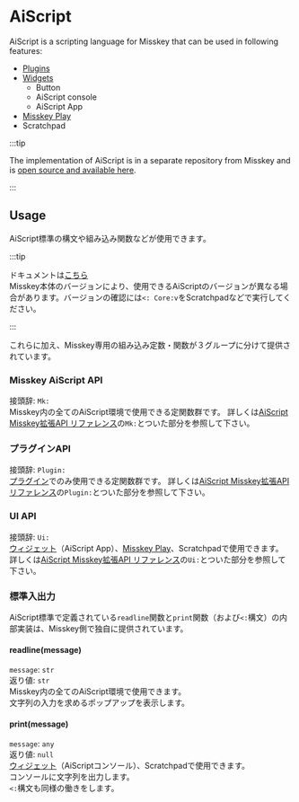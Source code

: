 # AiScript

AiScript is a scripting language for Misskey that can be used in following features:

- [Plugins](./plugin/create-plugin/)
- [Widgets](/docs/for-users/features/widgets/)
  - Button
  - AiScript console
  - AiScript App
- [Misskey Play](./plugin/create-play/)
- Scratchpad

:::tip

The implementation of AiScript is in a separate repository from Misskey and is [open source and available here](https://github.com/aiscript-dev/aiscript).

:::

## Usage

AiScript標準の構文や組み込み関数などが使用できます。

:::tip

ドキュメントは[こちら](https://aiscript-dev.github.io/)  
Misskey本体のバージョンにより、使用できるAiScriptのバージョンが異なる場合があります。バージョンの確認には`<: Core:v`をScratchpadなどで実行してください。

:::

これらに加え、Misskey専用の組み込み定数・関数が３グループに分けて提供されています。

### Misskey AiScript API

接頭辞: `Mk:`  
Misskey内の全てのAiScript環境で使用できる定関数群です。
詳しくは[AiScript Misskey拡張API リファレンス](./plugin/plugin-api-reference/)の`Mk:`とついた部分を参照して下さい。

### プラグインAPI

接頭辞: `Plugin:`  
[プラグイン](./plugin/)でのみ使用できる定関数群です。
詳しくは[AiScript Misskey拡張API リファレンス](./plugin/plugin-api-reference/)の`Plugin:`とついた部分を参照して下さい。

### UI API

接頭辞: `Ui:`  
[ウィジェット](/docs/for-users/features/widgets/)（AiScript App）、[Misskey Play](./plugin/create-play/)、Scratchpadで使用できます。
詳しくは[AiScript Misskey拡張API リファレンス](./plugin/plugin-api-reference/)の`Ui:`とついた部分を参照して下さい。

### 標準入出力

AiScript標準で定義されている`readline`関数と`print`関数（および`<:`構文）の内部実装は、Misskey側で独自に提供されています。

#### readline(message)

`message`: `str`  
返り値: `str`  
Misskey内の全てのAiScript環境で使用できます。  
文字列の入力を求めるポップアップを表示します。

#### print(message)

`message`: `any`  
返り値: `null`  
[ウィジェット](/docs/for-users/features/widgets/)（AiScriptコンソール）、Scratchpadで使用できます。  
コンソールに文字列を出力します。  
`<:`構文も同様の働きをします。

